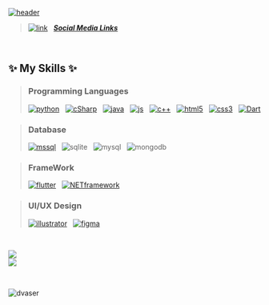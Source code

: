 [![header](https://user-images.githubusercontent.com/74770052/187743952-b5d39f5b-f8b0-4b8c-84f0-f71705298248.png)](https://linktr.ee/Dvaser)
 
> [![link](https://user-images.githubusercontent.com/74770052/187730702-d10db106-6fca-4d10-a7c7-b85376b001e2.png)](https://linktr.ee/Dvaser) &nbsp; [**_Social Media Links_**](https://linktr.ee/Dvaser)

<br>

## ✨ My Skills ✨

> ### Programming Languages
 > [![python](https://user-images.githubusercontent.com/74770052/187727152-f4683948-8de5-4f04-b700-623b1dac5b7e.png)](https://github.com/dvaser) &nbsp;
[![cSharp](https://user-images.githubusercontent.com/74770052/187727132-d7406004-9e3d-4ccb-95b2-947911f0d769.png)](https://github.com/dvaser) &nbsp;
[![java](https://user-images.githubusercontent.com/74770052/187727145-2c444f6c-edc0-47fb-b337-0fe175815324.png)](https://github.com/dvaser) &nbsp;
[![js](https://user-images.githubusercontent.com/74770052/187727163-363d7207-3d17-4d31-ab1a-d0e7498a94b5.png)](https://github.com/dvaser) &nbsp;
[![c++](https://user-images.githubusercontent.com/74770052/187727167-500b3f3b-761c-4689-9baa-480687602863.png)](https://github.com/dvaser) &nbsp;
[![html5](https://user-images.githubusercontent.com/74770052/187727136-3a64ac24-b277-49a9-b9f5-f9c1f7bce371.png)](https://github.com/dvaser) &nbsp;
[![css3](https://user-images.githubusercontent.com/74770052/187727141-940c5603-c3f0-4990-8469-2f0b219db5f0.png)](https://github.com/dvaser) &nbsp;
[![Dart](https://user-images.githubusercontent.com/74770052/187738079-d33fe3e3-3eca-49ee-ae1e-dc3ccaafff6c.png)](https://github.com/dvaser)

> ### Database
  > [![mssql](https://user-images.githubusercontent.com/74770052/187727143-79fd4e42-575f-4298-a15e-086efb9c010f.png)](https://github.com/dvaser) &nbsp;
![sqlite](https://user-images.githubusercontent.com/74770052/196807952-fe5049f9-6438-4797-858f-6ba453e6f4c7.png) &nbsp;
![mysql](https://user-images.githubusercontent.com/74770052/196807956-9e0dc3b9-0ae0-4acf-bfa4-1355b359a76e.png) &nbsp;
![mongodb](https://user-images.githubusercontent.com/74770052/196807703-108e63a8-9741-441f-a5a6-35bd1a9f33bc.png)

> ### FrameWork
  > [![flutter](https://user-images.githubusercontent.com/74770052/187738076-f697f189-67e1-4bc8-b2d0-cd59ba8d5b4f.png)](https://github.com/dvaser) &nbsp;
[![NETframework](https://user-images.githubusercontent.com/74770052/187739877-33b8ad0f-8481-4e1c-b7f5-40386eb67eed.png)](https://github.com/dvaser)

> ### UI/UX Design
  > [![illustrator](https://user-images.githubusercontent.com/74770052/187727149-b4561180-d626-4690-87bc-2c344c1bbdd7.png)](https://github.com/dvaser) &nbsp;
[![figma](https://user-images.githubusercontent.com/74770052/187727160-cfe0e5b4-87a7-4a9d-8f92-2afdeb353816.png)](https://github.com/dvaser)

<br>

![](https://github-readme-stats.vercel.app/api?username=dvaser&theme=gotham&hide_border=false&include_all_commits=false&count_private=false)<br/> 
![](https://github-readme-stats.vercel.app/api/top-langs/?username=dvaser&theme=gotham&hide_border=false&include_all_commits=false&count_private=false&layout=compact) 

<br>
<p align="left"> <img src="https://komarev.com/ghpvc/?username=dvaser&label=ProfileViews&color=green&style=flat" alt="dvaser"/> </p>
